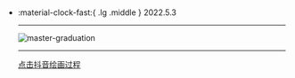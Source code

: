 #  

<div class="grid cards" markdown>

-   :material-clock-fast:{ .lg .middle } 2022.5.3

    ---

    <a><img alt="master-graduation" loading="lazy" src="../img/20220503.jpg" /></a>

    ---

    <a class="md-tag" href="https://www.douyin.com/user/MS4wLjABAAAA3shEtLqFq7-HiGjmUL-4t_qiv4qn_aGLh2VGj0Cj7tFDu7Bt5x-hbZ_VCyhDfA4Z?from_tab_name=main&modal_id=7093327449685019919">点击抖音绘画过程</a>

</div>
